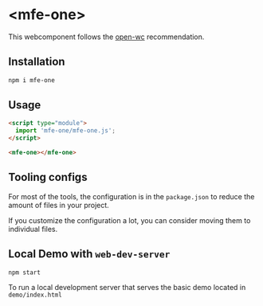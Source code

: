 # \<mfe-one>

This webcomponent follows the [open-wc](https://github.com/open-wc/open-wc) recommendation.

## Installation

```bash
npm i mfe-one
```

## Usage

```html
<script type="module">
  import 'mfe-one/mfe-one.js';
</script>

<mfe-one></mfe-one>
```



## Tooling configs

For most of the tools, the configuration is in the `package.json` to reduce the amount of files in your project.

If you customize the configuration a lot, you can consider moving them to individual files.

## Local Demo with `web-dev-server`

```bash
npm start
```

To run a local development server that serves the basic demo located in `demo/index.html`
